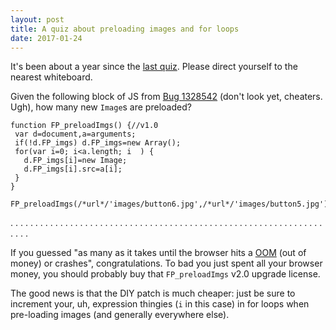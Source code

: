 ```yaml
---
layout: post
title: A quiz about preloading images and for loops
date: 2017-01-24
---
```


It's been about a year since the [last quiz][quiz]. Please direct yourself to the nearest whiteboard.

Given the following block of JS from [Bug 1328542][bug] (don't look yet, cheaters. Ugh), how many new `Image`s are preloaded?

```
function FP_preloadImgs() {//v1.0
 var d=document,a=arguments;
 if(!d.FP_imgs) d.FP_imgs=new Array();
 for(var i=0; i<a.length; i  ) {
   d.FP_imgs[i]=new Image;
   d.FP_imgs[i].src=a[i];
 }
}

FP_preloadImgs(/*url*/'images/button6.jpg',/*url*/'images/button5.jpg');
```
.
.
.
.
.
.
.
.
.
.
.
.
.
.
.
.
.
.
.
.
.
.
.
.
.
.
.
.
.
.
.
.
.
.
.
.
.
.
.
.
.
.
.
.
.
.
.
.
.
.
.
.
.
.
.
.
.
.
.
.
.
.
.
.
.
.
.

If you guessed "as many as it takes until the browser hits a [OOM][oom] (out of money) or crashes", congratulations. To bad you just spent all your browser money, you should probably buy that `FP_preloadImgs` v2.0 upgrade license.

The good news is that the DIY patch is much cheaper: just be sure to increment your, uh, expression thingies (`i` in this case) in for loops when pre-loading images (and generally everywhere else).

[quiz]: https://miketaylr.com/posts/2016/02/block-scoped-funk.html
[bug]: https://bugzilla.mozilla.org/show_bug.cgi?id=1328542
[oom]: https://en.wikipedia.org/wiki/Out_of_memory